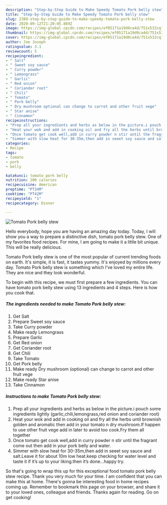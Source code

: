 ```yaml
---
description: "Step-by-Step Guide to Make Speedy Tomato Pork belly stew"
title: "Step-by-Step Guide to Make Speedy Tomato Pork belly stew"
slug: 2389-step-by-step-guide-to-make-speedy-tomato-pork-belly-stew
date: 2020-09-12T21:20:05.869Z
image: https://img-global.cpcdn.com/recipes/ef05171a19d0ca4d/751x532cq70/tomato-pork-belly-stew-recipe-main-photo.jpg
thumbnail: https://img-global.cpcdn.com/recipes/ef05171a19d0ca4d/751x532cq70/tomato-pork-belly-stew-recipe-main-photo.jpg
cover: https://img-global.cpcdn.com/recipes/ef05171a19d0ca4d/751x532cq70/tomato-pork-belly-stew-recipe-main-photo.jpg
author: Joe Joseph
ratingvalue: 3.1
reviewcount: 5
recipeingredient:
- " Salt"
- " Sweet soy sauce"
- " Curry powder"
- " Lemongrass"
- " Garlic"
- " Red onion"
- " Coriander root"
- " Chili"
- " Tomato"
- " Pork belly"
- " Dry mushroom optional can change to carrot and other fruit vege"
- " Star anise"
- " Cinnamon"
recipeinstructions:
- "Prep all your ingredients and herbs as below in the picture.i pouch some ingredients lightly (garlic,chili,lemongrass,red onion and coriander root)"
- "Heat your wok and add in cooking oil and fry all the herbs until brownish golden and aromatic then add in your tomato n dry mushroom.If happen to use other fruit vege add in later to avoid too cook.Fry them all together"
- "Once tomato get cook well,add in curry powder n stir until the fragrant come out then add in your pork belly and water."
- "Simmer with slow heat for 30-35m,then add in seeet soy sauce and salt.Leave it for about 10m low heat.keep checking for water level and taste it if it’s up to your liking.then it’s done...happy try."
categories:
- Recipe
tags:
- tomato
- pork
- belly

katakunci: tomato pork belly 
nutrition: 200 calories
recipecuisine: American
preptime: "PT34M"
cooktime: "PT42M"
recipeyield: "1"
recipecategory: Dinner

---
```



![Tomato Pork belly stew](https://img-global.cpcdn.com/recipes/ef05171a19d0ca4d/751x532cq70/tomato-pork-belly-stew-recipe-main-photo.jpg)

Hello everybody, hope you are having an amazing day today. Today, I will show you a way to prepare a distinctive dish, tomato pork belly stew. One of my favorites food recipes. For mine, I am going to make it a little bit unique. This will be really delicious.

Tomato Pork belly stew is one of the most popular of current trending foods on earth. It's simple, it is fast, it tastes yummy. It's enjoyed by millions every day. Tomato Pork belly stew is something which I've loved my entire life. They are nice and they look wonderful.




To begin with this recipe, we must first prepare a few ingredients. You can have tomato pork belly stew using 13 ingredients and 4 steps. Here is how you cook that.

<!--inarticleads1-->

##### The ingredients needed to make Tomato Pork belly stew:

1. Get  Salt
1. Prepare  Sweet soy sauce
1. Take  Curry powder
1. Make ready  Lemongrass
1. Prepare  Garlic
1. Get  Red onion
1. Get  Coriander root
1. Get  Chili
1. Take  Tomato
1. Get  Pork belly
1. Make ready  Dry mushroom (optional) can change to carrot and other fruit vege
1. Make ready  Star anise
1. Take  Cinnamon




<!--inarticleads2-->

##### Instructions to make Tomato Pork belly stew:

1. Prep all your ingredients and herbs as below in the picture.i pouch some ingredients lightly (garlic,chili,lemongrass,red onion and coriander root)
1. Heat your wok and add in cooking oil and fry all the herbs until brownish golden and aromatic then add in your tomato n dry mushroom.If happen to use other fruit vege add in later to avoid too cook.Fry them all together
1. Once tomato get cook well,add in curry powder n stir until the fragrant come out then add in your pork belly and water.
1. Simmer with slow heat for 30-35m,then add in seeet soy sauce and salt.Leave it for about 10m low heat.keep checking for water level and taste it if it’s up to your liking.then it’s done...happy try.




So that's going to wrap this up for this exceptional food tomato pork belly stew recipe. Thank you very much for your time. I am confident that you can make this at home. There's gonna be interesting food in home recipes coming up. Remember to bookmark this page on your browser, and share it to your loved ones, colleague and friends. Thanks again for reading. Go on get cooking!
